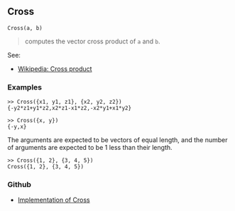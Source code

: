 ## Cross

```
Cross(a, b)
```

> computes the vector cross product of `a` and `b`.

See:
* [Wikipedia: Cross product](https://en.wikipedia.org/wiki/Cross_product)

### Examples

```
>> Cross({x1, y1, z1}, {x2, y2, z2})
{-y2*z1+y1*z2,x2*z1-x1*z2,-x2*y1+x1*y2}
 
>> Cross({x, y})
{-y,x}
```

The arguments are expected to be vectors of equal length, and the number of arguments are expected to be 1 less than their length.

```
>> Cross({1, 2}, {3, 4, 5})
Cross({1, 2}, {3, 4, 5})
```

### Github

* [Implementation of Cross](https://github.com/axkr/symja_android_library/blob/master/symja_android_library/matheclipse-core/src/main/java/org/matheclipse/core/builtin/LinearAlgebra.java#L1291) 

